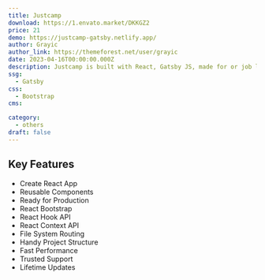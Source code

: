 ```yaml
---
title: Justcamp
download: https://1.envato.market/DKKGZ2
price: 21
demo: https://justcamp-gatsby.netlify.app/
author: Grayic
author_link: https://themeforest.net/user/grayic
date: 2023-04-16T00:00:00.000Z
description: Justcamp is built with React, Gatsby JS, made for or job listing, job list, job directory, job portal, regular job, career, listing, resume, directory, employment, freelancer, candidates sites and similar sites.
ssg:
  - Gatsby
css:
  - Bootstrap
cms:

category:
  - others
draft: false
---
```


## Key Features

- Create React App
- Reusable Components
- Ready for Production
- React Bootstrap
- React Hook API
- React Context API
- File System Routing
- Handy Project Structure
- Fast Performance
- Trusted Support
- Lifetime Updates
